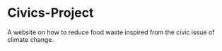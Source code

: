# Civics-Project
A website on how to reduce food waste inspired from the civic issue of climate change.
